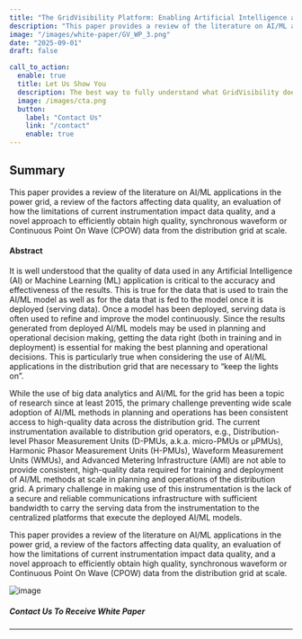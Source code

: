 ```yaml
---
title: "The GridVisibility Platform: Enabling Artificial Intelligence and Machine Learning in the Distribution Grid"
description: "This paper provides a review of the literature on AI/ML applications in the power grid, a review of the factors affecting data quality, an evaluation of how the limitations of current instrumentation impact data quality, and a novel approach to efficiently obtain high quality, synchronous waveform or Continuous Point On Wave (CPOW) data from the distribution grid at scale."
image: "/images/white-paper/GV_WP_3.png"
date: "2025-09-01"
draft: false

call_to_action:
  enable: true
  title: Let Us Show You
  description: The best way to fully understand what GridVisibility does is to see it...live. That's when the implications of high fidelity, low latency, and continuous distribution come into focus. GridVisibility changes everything!
  image: /images/cta.png
  button:
    label: "Contact Us"
    link: "/contact"
    enable: true
---
```


## Summary

This paper provides a review of the literature on AI/ML applications in the power grid, a review of the factors affecting data quality, an evaluation of how the limitations of current instrumentation impact data quality, and a novel approach to efficiently obtain high quality, synchronous waveform or Continuous Point On Wave (CPOW) data from the distribution grid at scale.

#### Abstract

It is well understood that the quality of data used in any Artificial Intelligence (AI) or Machine Learning (ML) application is critical to the accuracy and effectiveness of the results. This is true for the data that is used to train the AI/ML model as well as for the data that is fed to the model once it is deployed (serving data). Once a model has been deployed, serving data is often used to refine and improve the model continuously. Since the results generated from deployed AI/ML models may be used in planning and operational decision making, getting the data right (both in training and in deployment) is essential for making the best planning and operational decisions. This is particularly true when considering the use of AI/ML applications in the distribution grid that are necessary to “keep the lights on”.
<br>

While the use of big data analytics and AI/ML for the grid has been a topic of research since at least 2015, the primary challenge preventing wide scale adoption of AI/ML methods in planning and operations has been consistent access to high-quality data across the distribution grid. The current instrumentation available to distribution grid operators, e.g., Distribution-level Phasor Measurement Units (D-PMUs, a.k.a. micro-PMUs or µPMUs), Harmonic Phasor Measurement Units (H-PMUs), Waveform Measurement Units (WMUs), and Advanced Metering Infrastructure (AMI) are not able to provide consistent, high-quality data required for training and deployment of AI/ML methods at scale in planning and operations of the distribution grid. A primary challenge in making use of this instrumentation is the lack of a secure and reliable communications infrastructure with sufficient bandwidth to carry the serving data from the instrumentation to the centralized platforms that execute the deployed AI/ML models.
<br>

This paper provides a review of the literature on AI/ML applications in the power grid, a review of the factors affecting data quality, an evaluation of how the limitations of current instrumentation impact data quality, and a novel approach to efficiently obtain high quality, synchronous waveform or Continuous Point On Wave (CPOW) data from the distribution grid at scale.

![image](/images/white-paper/GV_WP_3.png)

##### Contact Us To Receive White Paper

---